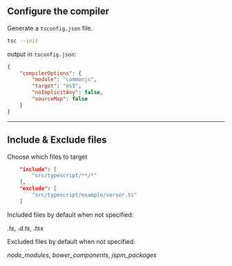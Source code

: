 ## Configure the compiler

Generate a `tsconfig.json` file.

```bash
tsc --init
```

output in `tsconfig.json`:

<!-- .element class="fragment" data-fragment-index="0" -->

```json
{
    "compilerOptions": {
        "module": "commonjs",
        "target": "es5",
        "noImplicitAny": false,
        "sourceMap": false
    }
}
```

<!-- .element class="fragment" data-fragment-index="0" -->

---

## Include & Exclude files

Choose which files to target

```json
    "include": [
        "src/typescript/**/*"
    ],
    "exclude": [
        "src/typescript/example/server.ts"
    ]
```

Included files by default when not specified:

<!-- .element class="fragment" data-fragment-index="0" -->

*.ts*, *.d.ts*, *.tsx*

<!-- .element class="fragment" data-fragment-index="0" -->

Excluded files by default when not specified:

<!-- .element class="fragment" data-fragment-index="1" -->

*node_modules*, *bower_components*, *jspm_packages*

<!-- .element class="fragment" data-fragment-index="1" -->
